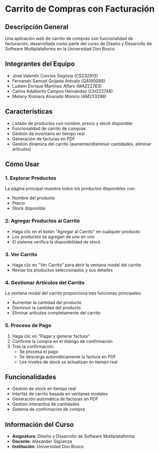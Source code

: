# Carrito de Compras con Facturación

## Descripción General
Una aplicación web de carrito de compras con funcionalidad de facturación, desarrollada como parte del curso de Diseño y Desarrollo de Software Multiplataforma en la Universidad Don Bosco.

## Integrantes del Equipo
- José Valentín Corcios Segovia (CS232913)
- Fernando Samuel Quijada Arévalo (QA190088)
- Ludwin Enrique Martínez Alfaro (MA222763)
- Carlos Adalberto Campos Hernández (CH222748)
- Melany Xiomara Alvarado Monico (AM233298)

## Características
- Listado de productos con nombre, precio y stock disponible
- Funcionalidad de carrito de compras
- Gestión de inventario en tiempo real
- Generación de facturas en PDF
- Gestión dinámica del carrito (aumentar/disminuir cantidades, eliminar artículos)

## Cómo Usar

### 1. Explorar Productos
La página principal muestra todos los productos disponibles con:
- Nombre del producto
- Precio
- Stock disponible

### 2. Agregar Productos al Carrito
- Haga clic en el botón "Agregar al Carrito" en cualquier producto
- Los productos se agregan de uno en uno
- El sistema verifica la disponibilidad de stock

### 3. Ver Carrito
- Haga clic en "Ver Carrito" para abrir la ventana modal del carrito
- Revise los productos seleccionados y sus detalles

### 4. Gestionar Artículos del Carrito
La ventana modal del carrito proporciona tres funciones principales:
- Aumentar la cantidad del producto
- Disminuir la cantidad del producto
- Eliminar artículos completamente del carrito

### 5. Proceso de Pago
1. Haga clic en "Pagar y generar factura"
2. Confirme la compra en el diálogo de confirmación
3. Tras la confirmación:
   - Se procesa el pago
   - Se descarga automáticamente la factura en PDF
   - Los niveles de stock se actualizan en tiempo real

## Funcionalidades
- Gestión de stock en tiempo real
- Interfaz de carrito basada en ventanas modales
- Generación automática de facturas en PDF
- Gestión interactiva de cantidades
- Sistema de confirmación de compra

## Información del Curso
- **Asignatura**: Diseño y Desarrollo de Software Multiplataforma
- **Docente**: Alexander Sigüenza
- **Institución**: Universidad Don Bosco

